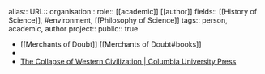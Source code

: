 alias::
URL:: 
organisation::
role:: [[academic]] [[author]] 
fields:: [[History of Science]], #environment, [[Philosophy of Science]] 
tags:: person, academic, author
project::
public:: true
- [[Merchants of Doubt]] [[Merchants of Doubt#books]]
-
- [The Collapse of Western Civilization | Columbia University Press](http://cup.columbia.edu/book/the-collapse-of-western-civilization/9780231169547)